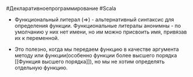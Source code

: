 #Декларативноепрограммирование #Scala 

* Функциональный литерал (=>) - альтернативный синтаксис для определения функции. Функциональные литералы анонимны - по умолчанию у них нет имени, но им можно присвоить имя, привязав их к переменной.

* Это полезно, когда мы передаем функцию в качестве аргумента методу или функции(особенно функции более высшего порядка [[Функция высшего порядка]]), но мы не хотим определять отдельную функцию.